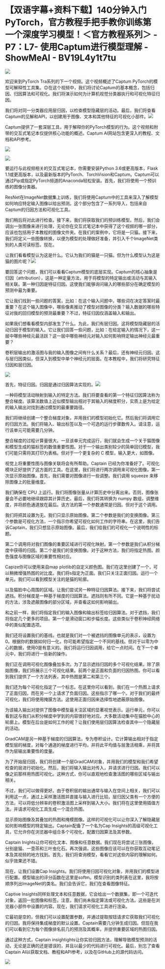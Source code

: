 # 【双语字幕+资料下载】140分钟入门PyTorch，官方教程手把手教你训练第一个深度学习模型！＜官方教程系列＞ - P7：L7- 使用Captum进行模型理解 - ShowMeAI - BV19L4y1t7tu

![](img/2fb9bd9df95d3221c8b5a298fc267de0_0.png)

欢迎来到PyTorch Tra系列的下一个视频。这个视频概述了Captum PyTorch的模型可解释性工具集。😊在这个视频中，我们将讨论Captum的基本概念，包括归因、归因算法和可视化。我们将演示如何为计算机视觉分类器执行和可视化特征归因。

我们将对同一分类器应用层归因，以检查模型隐藏层的活动。最后，我们将查看Captum的见解和API，以创建用于图像、文本和其他特征的可视化小部件。![](img/2fb9bd9df95d3221c8b5a298fc267de0_2.png)

Captum提供了一套深层工具，用于解释你的PyTorch模型的行为。这个视频和附带的交互式笔记本仅提供核心功能的概述。Captum AI网站包含更深入的教程、文档和API参考。

![](img/2fb9bd9df95d3221c8b5a298fc267de0_4.png)

![](img/2fb9bd9df95d3221c8b5a298fc267de0_5.png)

要运行与此视频相关的交互式笔记本，你需要安装Python 3.6或更高版本，Flask 1.1或更高版本，以及最新版本的PyTorch、TorchVision和Captum。Captum可以通过Pip或指定PyTorch频道的Anaconda轻松安装。首先，我们将使用一个预训练的图像分类器。

ResNet在ImageNet数据集上训练，我们将使用Captum中的工具来深入了解模型如何响应特定输入图像以给出预测。这个部分包含了一系列导入，包括来自Captum的归因方法和可视化工具。

我们稍后将对此进行检查。接下来，我们将获取我们的预训练模型。然后，我们会调出一张图像来进行处理，无论你在交互式笔记本中获得了这个视频的哪一部分，应该也包括用于本教程的图像文件夹。在我们的案例中，它将是一只猫。接下来，我们将定义一些图像转换，以便为模型的处理做好准备，并引入千个ImageNet类别的人类可读标签。现在。

让我们看看模型认为这是什么。它认为我们的猫是一只猫。但为什么模型认为这是猫的图片呢？![](img/2fb9bd9df95d3221c8b5a298fc267de0_7.png)

要回答这个问题，我们可以看看Captum模型的底层实现。Captum的核心抽象是归因（attribution），这是一种定量方法，用于将模型的特定输出或活动与其输入相关联。第一种归因是特征归因。这使我们能够询问输入的哪些部分在确定模型的预测中最为重要。

它让我们找到一些问题的答案，比如：在这个输入问题中，哪些词在决定答案时最重要？在这个输入图像中，哪些像素推动了模型对图像的分类？输入数据的哪些特征对我的回归模型的预测最重要？不过，特征归因仅涵盖输入和输出。

如果我们想看看模型内部发生了什么。为此，我们有层归因。这将模型隐藏层的活动归因于模型的输入。它让我们回答一些问题，比如：在给定输入的情况下，这一层中哪些神经元最活跃？这一层中哪些神经元对输入如何影响特定输出神经元最重要？

卷积层输出的激活图与我的输入图像之间有什么关系？最后，还有神经元归因。这与层归因类似，但深入到模型中单个神经元的层面。在本教程中，我们将研究特征归因和层归因。

![](img/2fb9bd9df95d3221c8b5a298fc267de0_9.png)

首先，特征归因。归因是通过归因算法实现的。![](img/2fb9bd9df95d3221c8b5a298fc267de0_11.png)

一种将模型活动映射到输入的特定方法。我们将要查看的第一个特征归因算法称为整合梯度。该算法数值上近似模型输出相对于其输入的梯度积分，实质上是为给定的输入输出对找到通过模型的最重要路径。

我们将继续创建一个整合梯度对象，并用我们的模型初始化它。然后我们将调用它的归因方法。我们将输入、输出标签以及一个可选的运行步骤数传入。请注意，运行该单元可能需要几分钟。

整合梯度的过程计算量很大。一旦该单元完成运行，我们就会生成一个关于猫图像和模型生成的猫标签的数值重要性图。对于一个输出类别较少的简单回归模型，我们可能只需将其打印为表格。但对于一个更复杂的 C 模型，输入更大，如图像。

视觉上将重要性图与图像关联将会有所帮助。Captain 已经为你准备好了。可视化模块正好提供了这方面的工具。在这里，我们将进行两次调用来可视化图像。第一次显示原始图像。首先，我们需要对图像进行一些调整。我们调用 squeeze 来移除图像上的批量维度。

我们确保在 CPU 上运行。我们将图像张量从计算历史中分离出来。否则，图像张量会不必要地继续跟踪其计算历史。最后，我们将其转换为 numpy 数组，调整维度，并将颜色通道放在最后。该方法的第一个参数通常是归因。但对于这个调用。

我们将把其设置为无。我们只显示原始图像。第二个参数是我们的变换图像。第三个参数是可视化方法，一个指示你希望可视化如何工作的字符串。在这里，我们告诉Captain，我们只想显示原始图像。最后，我们给我们的可视化一个说明性的标题。

第二个调用将对我们图像的重要区域进行可视化映射。第一个参数是我们从积分梯度中获得的归因。第二个是我们的变换图像。对于这种方法，我们将指定热图。颜色强度与图像区域的重要性相对应。

Capize你可以使用来自map plotlib的自定义颜色图。我们在这里创建了一个，可以稍微增强热图的对比度。我们将s指定为正面。我们只关注正面归因。运行一个单元。我们可以看到模型关注的是猫的轮廓。

以及猫脸中心周围的区域。让我们尝试另一种特征归因算法。接下来，我们将尝试遮挡。积分梯度是一种基于梯度的归因算法。遮挡则有所不同。它是一种基于扰动的方法，涉及遮蔽图像的部分区域，并查看这如何影响输出。

和之前一样，我们将指定我们的输入图像和输出标签给归因算法。对于遮挡，我们将指定几个更多的项目。第一个是滑动窗口和步幅长度。这些类似于卷积神经网络中的类似配置选项。

我们还将设置我们的基线。也就是我们对一个被遮挡的图像单元的表示，设置为0。根据你的数据如何归一化，你可能希望指定一个不同的基线。但对于以零为中心的数据，使用0是有意义的。我们将运行归因调用，给它一点时间。在下一个单元中，我们将进行一些新的操作。

我们正在调用可视化图像叠加多次。为了显示遮挡归因的多个可视化结果。除了原始图像，我们将展示三个可视化结果。前两个是正面和负面的归因热图。你可以看到我们提供了一个方法列表，其中热图是第二和第三个。

我们还为每个可视化指定了一个标志。在这里你可以看到，我们在一个热图上请求了正面归因，而在另一个上请求了负面归因。这些指示了哪一个。对于我们的最终可视化，我们将使用掩膜方法。这使用正面归因来选择性地遮蔽原始图像。

为该输入输出对提供了图像中模型最关注区域的显著视觉表示。运行单元，你可以看到这与我们从积分梯度中学到的内容很好地对应。大多数活动集中在猫脸中心的轮廓上。模型在后台是如何工作的呢？让我们使用层归因算法检查其中一个隐藏层的活动。

GradCAM是另一种基于梯度的归因算法，专为卷积设计。它计算输出相对于指定模型层的梯度，对每个通道的梯度进行平均，并将此平均值与层激活相乘，并将其作为层输出重要性的度量。

为了开始层归因，我们将创建一个层GradCAM对象，并用我们的模型和我们希望检查的层进行初始化。然后，我们将输入输出对传入，并请求进行归因。我们可以像之前那样用热图可视化。这种方式，你可以直观地检查激活图的哪些区域与输出相关。

不过，我们可以做得更好。由于卷积层的输出通常与输入在空间上相关，我们可以利用这一点，通过上采样激活图并直接与输入进行比较。层归因父类有一个方便的方法，可以将低分辨率的卷积激活图上采样到输入大小。我们将在这里使用插值方法。并请求可视化工具生成一个混合热图。

显示原始图像及其叠加的热图和掩模图像。这样的可视化可以让你深入了解隐藏层如何影响模型的特定输出。Captain配备了一个名为Cap Insights的高级可视化工具，它允许你在浏览器中组合多个可视化，配置归因算法及其参数。

Captain Inights让你可视化文本、图像和任意数据。我们现在将尝试三张图像，分别是猫、一壶茶和三叶虫化石。再次强调，这些图像应该可以在你获取互动笔记本及其视频的地方找到。首先，我们将查询模型，看看它对这些内容的理解如何。似乎效果还不错。

现在，让我们设置Cap Insights。我们将使用归因可视化对象，并用我们的模型进行配置。模型输出的评分函数在这里是softm。模型识别的类列表在这里，我将按顺序列出ImageNet的类名。我们会告诉它，我们在查看图像特征。

Captive Insights同样处理文本和任意数据，它会给出一个数据集，即一个可迭代对象，返回一批图像和标签。注意，我们尚未指定算法或可视化方法。这些是在浏览器小部件中设置的内容。现在，我们请求可视化工具进行渲染。

它最初是空的，但我们可以设置配置参数，并通过提取按钮请求它获取我们可视化的归因。我将保持集成梯度的默认设置。Captain需要几分钟生成归因。但现在我们可以看到它为每个图像排名前几的预测及其概率，并提供重要区域的热图归因。

通过这种方式，Captain insightights让你实验归因方法，理解导致模型预测的活动，无论是正确的还是错误的，并且以最少的代码进行可视化。最后，别忘了查看Captain AI以获取文档、教程和API参考，以及在GitHub上的源代码访问。

![](img/2fb9bd9df95d3221c8b5a298fc267de0_13.png)
